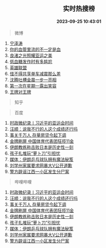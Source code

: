 <div align="center"><h2>实时热搜榜</h2><h4>2023-09-25 10:43:01</h4></div>

> 微博  

1. [宁泽涛](https://s.weibo.com/weibo?q=%E5%AE%81%E6%B3%BD%E6%B6%9B&t=31&band_rank=1&Refer=top)<br />
2. [你的血管里流的不一定是血](https://s.weibo.com/weibo?q=%E4%BD%A0%E7%9A%84%E8%A1%80%E7%AE%A1%E9%87%8C%E6%B5%81%E7%9A%84%E4%B8%8D%E4%B8%80%E5%AE%9A%E6%98%AF%E8%A1%80&t=31&band_rank=2&Refer=top)<br />
3. [良渚之光照耀亚运之美](https://s.weibo.com/weibo?q=%23%E8%89%AF%E6%B8%9A%E4%B9%8B%E5%85%89%E7%85%A7%E8%80%80%E4%BA%9A%E8%BF%90%E4%B9%8B%E7%BE%8E%23&t=31&band_rank=3&Refer=top)<br />
4. [低血糖发作时有多尴尬](https://s.weibo.com/weibo?q=%E4%BD%8E%E8%A1%80%E7%B3%96%E5%8F%91%E4%BD%9C%E6%97%B6%E6%9C%89%E5%A4%9A%E5%B0%B4%E5%B0%AC&t=31&band_rank=4&Refer=top)<br />
5. [英雄联盟](https://s.weibo.com/weibo?q=%E8%8B%B1%E9%9B%84%E8%81%94%E7%9B%9F&t=31&band_rank=5&Refer=top)<br />
6. [怪不得共享单车减震那么差](https://s.weibo.com/weibo?q=%23%E6%80%AA%E4%B8%8D%E5%BE%97%E5%85%B1%E4%BA%AB%E5%8D%95%E8%BD%A6%E5%87%8F%E9%9C%87%E9%82%A3%E4%B9%88%E5%B7%AE%23&t=31&band_rank=6&Refer=top)<br />
7. [沈腾吐槽金晨一步一亮相](https://s.weibo.com/weibo?q=%23%E6%B2%88%E8%85%BE%E5%90%90%E6%A7%BD%E9%87%91%E6%99%A8%E4%B8%80%E6%AD%A5%E4%B8%80%E4%BA%AE%E7%9B%B8%23&t=31&band_rank=7&Refer=top)<br />
8. [第一次在星期一露出笑容](https://s.weibo.com/weibo?q=%E7%AC%AC%E4%B8%80%E6%AC%A1%E5%9C%A8%E6%98%9F%E6%9C%9F%E4%B8%80%E9%9C%B2%E5%87%BA%E7%AC%91%E5%AE%B9&t=31&band_rank=8&Refer=top)<br />
9. [王牌对王牌](https://s.weibo.com/weibo?q=%E7%8E%8B%E7%89%8C%E5%AF%B9%E7%8E%8B%E7%89%8C&t=31&band_rank=9&Refer=top)<br />

> 知乎  


> 百度  

1. [时政微纪录丨习近平的亚运会时间](https://www.baidu.com/s?wd=%E6%97%B6%E6%94%BF%E5%BE%AE%E7%BA%AA%E5%BD%95%E4%B8%A8%E4%B9%A0%E8%BF%91%E5%B9%B3%E7%9A%84%E4%BA%9A%E8%BF%90%E4%BC%9A%E6%97%B6%E9%97%B4&sa=fyb_news&rsv_dl=fyb_news)<br />
2. [汪顺：说我不行的人这个成绩还行吗](https://www.baidu.com/s?wd=%E6%B1%AA%E9%A1%BA%EF%BC%9A%E8%AF%B4%E6%88%91%E4%B8%8D%E8%A1%8C%E7%9A%84%E4%BA%BA%E8%BF%99%E4%B8%AA%E6%88%90%E7%BB%A9%E8%BF%98%E8%A1%8C%E5%90%97&sa=fyb_news&rsv_dl=fyb_news)<br />
3. [事关千万人 存量房贷今起下调](https://www.baidu.com/s?wd=%E4%BA%8B%E5%85%B3%E5%8D%83%E4%B8%87%E4%BA%BA+%E5%AD%98%E9%87%8F%E6%88%BF%E8%B4%B7%E4%BB%8A%E8%B5%B7%E4%B8%8B%E8%B0%83&sa=fyb_news&rsv_dl=fyb_news)<br />
4. [金牌刷屏 中国体育代表团狂揽11金](https://www.baidu.com/s?wd=%E9%87%91%E7%89%8C%E5%88%B7%E5%B1%8F+%E4%B8%AD%E5%9B%BD%E4%BD%93%E8%82%B2%E4%BB%A3%E8%A1%A8%E5%9B%A2%E7%8B%82%E6%8F%BD11%E9%87%91&sa=fyb_news&rsv_dl=fyb_news)<br />
5. [伊朗教练称击败日本是历史性一刻](https://www.baidu.com/s?wd=%E4%BC%8A%E6%9C%97%E6%95%99%E7%BB%83%E7%A7%B0%E5%87%BB%E8%B4%A5%E6%97%A5%E6%9C%AC%E6%98%AF%E5%8E%86%E5%8F%B2%E6%80%A7%E4%B8%80%E5%88%BB&sa=fyb_news&rsv_dl=fyb_news)<br />
6. [孩子扎堆玩“萝卜刀”引担忧](https://www.baidu.com/s?wd=%E5%AD%A9%E5%AD%90%E6%89%8E%E5%A0%86%E7%8E%A9%E2%80%9C%E8%90%9D%E5%8D%9C%E5%88%80%E2%80%9D%E5%BC%95%E6%8B%85%E5%BF%A7&sa=fyb_news&rsv_dl=fyb_news)<br />
7. [媒体：伊朗乒乓球队拥有魔法秘笈](https://www.baidu.com/s?wd=%E5%AA%92%E4%BD%93%EF%BC%9A%E4%BC%8A%E6%9C%97%E4%B9%92%E4%B9%93%E7%90%83%E9%98%9F%E6%8B%A5%E6%9C%89%E9%AD%94%E6%B3%95%E7%A7%98%E7%AC%88&sa=fyb_news&rsv_dl=fyb_news)<br />
8. [刘学州家属要求网暴大V公开道歉](https://www.baidu.com/s?wd=%E5%88%98%E5%AD%A6%E5%B7%9E%E5%AE%B6%E5%B1%9E%E8%A6%81%E6%B1%82%E7%BD%91%E6%9A%B4%E5%A4%A7V%E5%85%AC%E5%BC%80%E9%81%93%E6%AD%89&sa=fyb_news&rsv_dl=fyb_news)<br />
9. [警方辟谣江西一小区发生分尸案](https://www.baidu.com/s?wd=%E8%AD%A6%E6%96%B9%E8%BE%9F%E8%B0%A3%E6%B1%9F%E8%A5%BF%E4%B8%80%E5%B0%8F%E5%8C%BA%E5%8F%91%E7%94%9F%E5%88%86%E5%B0%B8%E6%A1%88&sa=fyb_news&rsv_dl=fyb_news)<br />

> 哔哩哔哩  

1. [时政微纪录丨习近平的亚运会时间](https://www.baidu.com/s?wd=%E6%97%B6%E6%94%BF%E5%BE%AE%E7%BA%AA%E5%BD%95%E4%B8%A8%E4%B9%A0%E8%BF%91%E5%B9%B3%E7%9A%84%E4%BA%9A%E8%BF%90%E4%BC%9A%E6%97%B6%E9%97%B4&sa=fyb_news&rsv_dl=fyb_news)<br />
2. [汪顺：说我不行的人这个成绩还行吗](https://www.baidu.com/s?wd=%E6%B1%AA%E9%A1%BA%EF%BC%9A%E8%AF%B4%E6%88%91%E4%B8%8D%E8%A1%8C%E7%9A%84%E4%BA%BA%E8%BF%99%E4%B8%AA%E6%88%90%E7%BB%A9%E8%BF%98%E8%A1%8C%E5%90%97&sa=fyb_news&rsv_dl=fyb_news)<br />
3. [事关千万人 存量房贷今起下调](https://www.baidu.com/s?wd=%E4%BA%8B%E5%85%B3%E5%8D%83%E4%B8%87%E4%BA%BA+%E5%AD%98%E9%87%8F%E6%88%BF%E8%B4%B7%E4%BB%8A%E8%B5%B7%E4%B8%8B%E8%B0%83&sa=fyb_news&rsv_dl=fyb_news)<br />
4. [金牌刷屏 中国体育代表团狂揽11金](https://www.baidu.com/s?wd=%E9%87%91%E7%89%8C%E5%88%B7%E5%B1%8F+%E4%B8%AD%E5%9B%BD%E4%BD%93%E8%82%B2%E4%BB%A3%E8%A1%A8%E5%9B%A2%E7%8B%82%E6%8F%BD11%E9%87%91&sa=fyb_news&rsv_dl=fyb_news)<br />
5. [伊朗教练称击败日本是历史性一刻](https://www.baidu.com/s?wd=%E4%BC%8A%E6%9C%97%E6%95%99%E7%BB%83%E7%A7%B0%E5%87%BB%E8%B4%A5%E6%97%A5%E6%9C%AC%E6%98%AF%E5%8E%86%E5%8F%B2%E6%80%A7%E4%B8%80%E5%88%BB&sa=fyb_news&rsv_dl=fyb_news)<br />
6. [孩子扎堆玩“萝卜刀”引担忧](https://www.baidu.com/s?wd=%E5%AD%A9%E5%AD%90%E6%89%8E%E5%A0%86%E7%8E%A9%E2%80%9C%E8%90%9D%E5%8D%9C%E5%88%80%E2%80%9D%E5%BC%95%E6%8B%85%E5%BF%A7&sa=fyb_news&rsv_dl=fyb_news)<br />
7. [媒体：伊朗乒乓球队拥有魔法秘笈](https://www.baidu.com/s?wd=%E5%AA%92%E4%BD%93%EF%BC%9A%E4%BC%8A%E6%9C%97%E4%B9%92%E4%B9%93%E7%90%83%E9%98%9F%E6%8B%A5%E6%9C%89%E9%AD%94%E6%B3%95%E7%A7%98%E7%AC%88&sa=fyb_news&rsv_dl=fyb_news)<br />
8. [刘学州家属要求网暴大V公开道歉](https://www.baidu.com/s?wd=%E5%88%98%E5%AD%A6%E5%B7%9E%E5%AE%B6%E5%B1%9E%E8%A6%81%E6%B1%82%E7%BD%91%E6%9A%B4%E5%A4%A7V%E5%85%AC%E5%BC%80%E9%81%93%E6%AD%89&sa=fyb_news&rsv_dl=fyb_news)<br />
9. [警方辟谣江西一小区发生分尸案](https://www.baidu.com/s?wd=%E8%AD%A6%E6%96%B9%E8%BE%9F%E8%B0%A3%E6%B1%9F%E8%A5%BF%E4%B8%80%E5%B0%8F%E5%8C%BA%E5%8F%91%E7%94%9F%E5%88%86%E5%B0%B8%E6%A1%88&sa=fyb_news&rsv_dl=fyb_news)<br />
